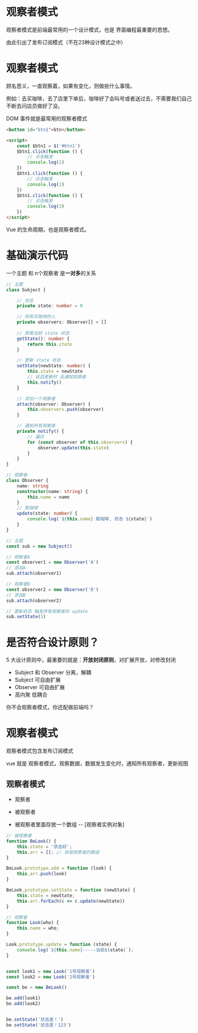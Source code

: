# 观察者模式

观察者模式是前端最常用的一个设计模式，也是 界面编程最重要的思想。

由此引出了发布订阅模式（不在23种设计模式之中）

# 观察者模式

顾名思义，一直观察着，如果有变化，则做些什么事情。

例如：去买咖啡，去了店里下单后，咖啡好了会叫号或者送过去，不需要我们自己不断去问店员做好了没。

DOM 事件就是最常用的观察者模式

```html
<button id="btn1">btn</button>

<script>
    const $btn1 = $('#btn1')
    $btn1.click(function () {
        // 点击触发
        console.log(1)
    })
    $btn1.click(function () {
        // 点击触发
        console.log(2)
    })
    $btn1.click(function () {
        // 点击触发
        console.log(3)
    })
</script>
```

Vue 的生命周期，也是观察者模式。



# 基础演示代码

一个主题 和 n个观察者 是**一对多**的关系

```ts
// 主题
class Subject {

    // 状态
    private state: number = 0

    // 所有买咖啡的人
    private observers: Observer[] = []
    
    // 获取当前 state 状态
    getState(): number {
        return this.state
    }

    // 更新 state 状态
    setState(newState: number) {
        this.state = newState
        // 状态更新时 去通知观察者
        this.notify()
    }

    // 添加一个观察者
    attach(observer: Observer) {
        this.observers.push(observer)
    }

    // 通知所有观察者
    private notify() {
        // 遍历
        for (const observer of this.observers) {
            observer.update(this.state)
        }
    }
}

// 观察者
class Observer {
    name: string
    constructor(name: string) {
        this.name = name
    }
    // 取咖啡
    update(state: number) {
        console.log(`${this.name} 取咖啡, 状态 ${state}`)
    }
}

// 主题
const sub = new Subject()

// 观察者A
const observer1 = new Observer('A')
// 添加A
sub.attach(observer1)

// 观察者B
const observer2 = new Observer('B')
// 添加B
sub.attach(observer2)

// 更新状态 触发所有观察者的 update
sub.setState(1)
```

# 是否符合设计原则？

5 大设计原则中，最重要的就是：**开放封闭原则**，对扩展开放，对修改封闭

- Subject 和 Observer 分离，解耦
- Subject 可自由扩展
- Observer 可自由扩展
- 高内聚 低耦合








你不会观察者模式，你还配做前端吗？

# 观察者模式

观察者模式包含发布订阅模式

vue 就是 观察者模式，观察数据，数据发生变化时，通知所有观察者，更新视图

## 观察者模式

+ 观察者

+ 被观察者

+ 被观察者里面存放一个数组 -- [观察者实例对象]

```js
// 被观察者
function BeLook() {
    this.state = '状态好';
    this.arr = []; // 存放观察者的数组
}

BeLook.prototype.add = function (look) {
    this.arr.push(look)
}

BeLook.prototype.setState = function (newState) {
    this.state = newState;
    this.arr.forEach(c => c.update(newState))
}

// 观察者
function Look(who) {
    this.name = who;
}

Look.prototype.update = function (state) {
    console.log(`${this.name}-----当前${state}`);
}


const look1 = new Look('1号观察者')
const look2 = new Look('2号观察者')

const be = new BeLook()

be.add(look1)
be.add(look2)


be.setState('状态差！')
be.setState('状态差！123')
```